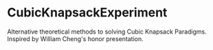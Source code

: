 # CubicKnapsackExperiment
Alternative theoretical methods to solving Cubic Knapsack Paradigms. Inspired by William Cheng's honor presentation.
